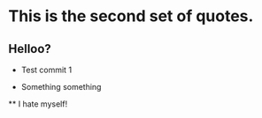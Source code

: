 # This is the second set of quotes.

## Helloo?

- Test commit 1

* Something something

\*\* I hate myself!
